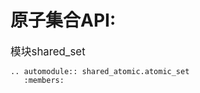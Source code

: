 # 原子集合API:


<big>模块shared_set</big>

```{eval-rst}
.. automodule:: shared_atomic.atomic_set
   :members:
```